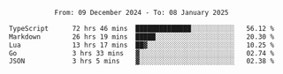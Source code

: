 <div align="center">
<p style="text-align: center;">
<!--START_SECTION:waka-->

```txt
From: 09 December 2024 - To: 08 January 2025

TypeScript      72 hrs 46 mins  ██████████████░░░░░░░░░░░   56.12 %
Markdown        26 hrs 19 mins  █████░░░░░░░░░░░░░░░░░░░░   20.30 %
Lua             13 hrs 17 mins  ██▓░░░░░░░░░░░░░░░░░░░░░░   10.25 %
Go              3 hrs 33 mins   ▓░░░░░░░░░░░░░░░░░░░░░░░░   02.74 %
JSON            3 hrs 5 mins    ▓░░░░░░░░░░░░░░░░░░░░░░░░   02.38 %
```

<!--END_SECTION:waka-->
</p>
</div>
